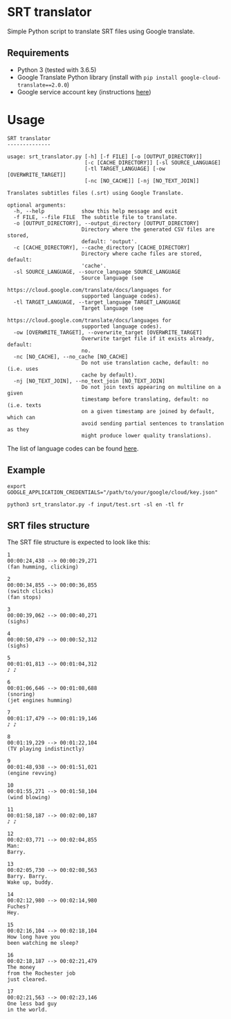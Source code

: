 # SRT translator

Simple Python script to translate SRT files using Google translate.

## Requirements

* Python 3 (tested with 3.6.5)
* Google Translate Python library (install with `pip install google-cloud-translate==2.0.0`)
* Google service account key (instructions [here](https://cloud.google.com/docs/authentication/getting-started))

# Usage

```
SRT translator
--------------

usage: srt_translator.py [-h] [-f FILE] [-o [OUTPUT_DIRECTORY]]
                         [-c [CACHE_DIRECTORY]] [-sl SOURCE_LANGUAGE]
                         [-tl TARGET_LANGUAGE] [-ow [OVERWRITE_TARGET]]
                         [-nc [NO_CACHE]] [-nj [NO_TEXT_JOIN]]

Translates subtitles files (.srt) using Google Translate.

optional arguments:
  -h, --help            show this help message and exit
  -f FILE, --file FILE  The subtitle file to translate.
  -o [OUTPUT_DIRECTORY], --output_directory [OUTPUT_DIRECTORY]
                        Directory where the generated CSV files are stored,
                        default: 'output'.
  -c [CACHE_DIRECTORY], --cache_directory [CACHE_DIRECTORY]
                        Directory where cache files are stored, default:
                        'cache'.
  -sl SOURCE_LANGUAGE, --source_language SOURCE_LANGUAGE
                        Source language (see
                        https://cloud.google.com/translate/docs/languages for
                        supported language codes).
  -tl TARGET_LANGUAGE, --target_language TARGET_LANGUAGE
                        Target language (see
                        https://cloud.google.com/translate/docs/languages for
                        supported language codes).
  -ow [OVERWRITE_TARGET], --overwrite_target [OVERWRITE_TARGET]
                        Overwrite target file if it exists already, default:
                        no.
  -nc [NO_CACHE], --no_cache [NO_CACHE]
                        Do not use translation cache, default: no (i.e. uses
                        cache by default).
  -nj [NO_TEXT_JOIN], --no_text_join [NO_TEXT_JOIN]
                        Do not join texts appearing on multiline on a given
                        timestamp before translating, default: no (i.e. texts
                        on a given timestamp are joined by default, which can
                        avoid sending partial sentences to translation as they
                        might produce lower quality translations).
```

The list of language codes can be found [here](https://cloud.google.com/translate/docs/languages).

## Example
```
export GOOGLE_APPLICATION_CREDENTIALS="/path/to/your/google/cloud/key.json"

python3 srt_translator.py -f input/test.srt -sl en -tl fr
```

## SRT files structure
The SRT file structure is expected to look like this:

```
1
00:00:24,438 --> 00:00:29,271
(fan humming, clicking)

2
00:00:34,855 --> 00:00:36,855
(switch clicks)
(fan stops)

3
00:00:39,062 --> 00:00:40,271
(sighs)

4
00:00:50,479 --> 00:00:52,312
(sighs)

5
00:01:01,813 --> 00:01:04,312
♪ ♪

6
00:01:06,646 --> 00:01:08,688
(snoring)
(jet engines humming)

7
00:01:17,479 --> 00:01:19,146
♪ ♪

8
00:01:19,229 --> 00:01:22,104
(TV playing indistinctly)

9
00:01:48,938 --> 00:01:51,021
(engine revving)

10
00:01:55,271 --> 00:01:58,104
(wind blowing)

11
00:01:58,187 --> 00:02:00,187
♪ ♪

12
00:02:03,771 --> 00:02:04,855
Man:
Barry.

13
00:02:05,730 --> 00:02:08,563
Barry. Barry.
Wake up, buddy.

14
00:02:12,980 --> 00:02:14,980
Fuches?
Hey.

15
00:02:16,104 --> 00:02:18,104
How long have you
been watching me sleep?

16
00:02:18,187 --> 00:02:21,479
The money
from the Rochester job
just cleared.

17
00:02:21,563 --> 00:02:23,146
One less bad guy
in the world.
```
